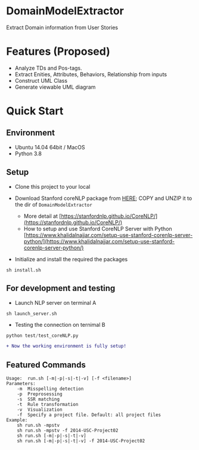 # DomainModelExtractor

Extract Domain information from User Stories

# Features (Proposed)

- Analyze TDs and Pos-tags.
- Extract Enities, Attributes, Behaviors, Relationship from inputs
- Construct UML Class
- Generate viewable UML diagram

# Quick Start

## Environment

- Ubuntu 14.04 64bit / MacOS
- Python 3.8

## Setup

- Clone this project to your local

- Download Stanford coreNLP package from [HERE](http://nlp.stanford.edu/software/stanford-corenlp-full-2018-10-05.zip); COPY and UNZIP it to the dir of `DomainModelExtractor`
  - More detail at [https://stanfordnlp.github.io/CoreNLP/](https://stanfordnlp.github.io/CoreNLP/)
  - How to setup and use Stanford CoreNLP Server with Python [https://www.khalidalnajjar.com/setup-use-stanford-corenlp-server-python/](https://www.khalidalnajjar.com/setup-use-stanford-corenlp-server-python/)
  
- Initialize and install the required the packages
```shell
sh install.sh
```

## For development and testing

- Launch NLP server on terminal A
```shell
sh launch_server.sh
```

- Testing the connection on ternimal B
```python
python test/test_coreNLP.py
```
```diff
+ Now the working environment is fully setup!
```

## Featured Commands

```shell
Usage:	run.sh [-m|-p|-s|-t|-v] [-f <filename>]
Parameters:
	-m 	Misspelling detection
	-p 	Preprosessing
	-s 	SSR matching
	-t 	Rule transformation
	-v 	Visualization
	-f 	Specify a project file. Default: all project files
Example:
	sh run.sh -mpstv
	sh run.sh -mpstv -f 2014-USC-Project02
	sh run.sh [-m|-p|-s|-t|-v]
	sh run.sh [-m|-p|-s|-t|-v] -f 2014-USC-Project02
```

